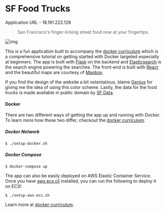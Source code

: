 SF Food Trucks
===
Application URL - 18.191.222.128
> San Francisco's finger-licking street food now at your fingertips.

![img](shot.png)

This is a fun application built to accompany the [docker curriculum](http://prakhar.me/docker-curriculum) which is a comprehensive tutorial on getting started with Docker targeted especially at beginners. The app is built with [Flask](http://flask.pocoo.org/) on the backend and [Elasticsearch](http://elastic.co/) is the search engine powering the searches. The front-end is built with [React](http://facebook.github.io/react/) and the beautiful maps are courtesy of [Mapbox](https://www.mapbox.com/).

If you find the design of the website a bit ostentatious, blame [Genius](http://genius.com) for giving me the idea of using this color scheme.  Lastly, the data for the food trucks is made available in public domain by [SF Data](https://data.sfgov.org/Economy-and-Community/Mobile-Food-Facility-Permit/rqzj-sfat).

#### Docker

There are two different ways of getting the app up and running with Docker. To learn more how these two differ, checkout the [docker curriculum](http://prakhar.me/docker-curriculum).

##### Docker Network
```
$ ./setup-docker.sh
```

##### Docker Compose
```
$ docker-compose up
```

The app can also be easily deployed on AWS Elastic Container Service. Once you have [aws ecs cli](http://docs.aws.amazon.com/AmazonECS/latest/developerguide/ECS_CLI_installation.html) installed, you can run the following to deploy it on ECS!
```
$ ./setup-aws-ecs.sh
```

Learn more at [docker-curriculum](http://prakhar.me/docker-curriculum).
